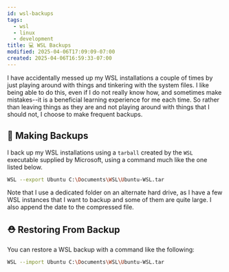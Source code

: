 ```yaml
---
id: wsl-backups
tags:
  - wsl
  - linux
  - development
title: 💻 WSL Backups
modified: 2025-04-06T17:09:09-07:00
created: 2025-04-06T16:59:33-07:00
---
```


I have accidentally messed up my WSL installations a couple of times by just playing around with things and tinkering with the system files. I like being able to do this, even if I do not really know how, and sometimes make mistakes--it is a beneficial learning experience for me each time. So rather than leaving things as they are and not playing around with things that I should not, I choose to make frequent backups.

## 🚒 Making Backups

I back up my WSL installations using a `tarball` created by the `WSL` executable supplied by Microsoft, using a command much like the one listed below.

```bash
WSL --export Ubuntu C:\Documents\WSL\Ubuntu-WSL.tar
```

Note that I use a dedicated folder on an alternate hard drive, as I have a few WSL instances that I want to backup and some of them are quite large. I also append the date to the compressed file.

## ⛑ Restoring From Backup

You can restore a WSL backup with a command like the following:

```bash
WSL --import Ubuntu C:\Documents\WSL\Ubuntu-WSL.tar

```
